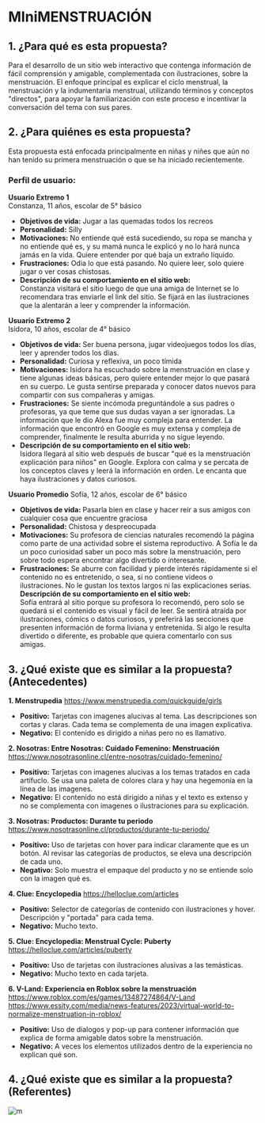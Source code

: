 # MIniMENSTRUACIÓN

## 1. ¿Para qué es esta propuesta?

Para el desarrollo de un sitio web interactivo que contenga información de fácil comprensión y amigable, complementada con ilustraciones, sobre la menstruación. El enfoque principal es explicar el ciclo menstrual, la menstruación y la indumentaria menstrual, utilizando términos y conceptos "directos", para apoyar la familiarización con este proceso e incentivar la conversación del tema con sus pares.

## 2. ¿Para quiénes es esta propuesta?

Esta propuesta está enfocada principalmente en niñas y niñes que aún no han tenido su primera menstruación o que se ha iniciado recientemente.

### Perfil de usuario:

**Usuario Extremo 1**  
Constanza, 11 años, escolar de 5° básico  
- **Objetivos de vida:** Jugar a las quemadas todos los recreos  
- **Personalidad:** Silly  
- **Motivaciones:** No entiende qué está sucediendo, su ropa se mancha y no entiende qué es, y su mamá nunca le explicó y no lo hará nunca jamás en la vida. Quiere entender por qué baja un extraño líquido.  
- **Frustraciones:** Odia lo que está pasando. No quiere leer, solo quiere jugar o ver cosas chistosas.  
- **Descripción de su comportamiento en el sitio web:**  
Constanza visitará el sitio luego de que una amiga de Internet se lo recomendara tras enviarle el link del sitio. Se fijará en las ilustraciones que la alentarán a leer y comprender la información.

**Usuario Extremo 2**  
Isidora, 10 años, escolar de 4° básico  
- **Objetivos de vida:** Ser buena persona, jugar videojuegos todos los días, leer y aprender todos los días.  
- **Personalidad:** Curiosa y reflexiva, un poco tímida 
- **Motivaciones:** Isidora ha escuchado sobre la menstruación en clase y tiene algunas ideas básicas, pero quiere entender mejor lo que pasará en su cuerpo. Le gusta sentirse preparada y conocer datos nuevos para compartir con sus compañeras y amigas.  
- **Frustraciones:** Se siente incómoda preguntándole a sus padres o profesoras, ya que teme que sus dudas vayan a ser ignoradas. La información que le dio Alexa fue muy compleja para entender. La información que encontró en Google es muy extensa y compleja de comprender, finalmente le resulta aburrida y no sigue leyendo.  
- **Descripción de su comportamiento en el sitio web:**  
Isidora llegará al sitio web después de buscar "qué es la menstruación explicación para niños" en Google. Explora con calma y se percata de los conceptos claves y leerá la información en orden. Le encanta que haya ilustraciones y datos curiosos.

**Usuario Promedio**
Sofía, 12 años, escolar de 6° básico
- **Objetivos de vida:** Pasarla bien en clase y hacer reír a sus amigos con cualquier cosa que encuentre graciosa  
- **Personalidad:** Chistosa y despreocupada  
- **Motivaciones:** Su profesora de ciencias naturales recomendó la página como parte de una actividad sobre el sistema reproductivo. A Sofía le da un poco curiosidad saber un poco más sobre la menstruación, pero sobre todo espera encontrar algo divertido o interesante.  
- **Frustraciones:** Se aburre con facilidad y pierde interés rápidamente si el contenido no es entretenido, o sea, si no contiene videos o ilustraciones. No le gustan los textos largos ni las explicaciones serias.  
**Descripción de su comportamiento en el sitio web:**  
Sofía entrará al sitio porque su profesora lo recomendó, pero solo se quedará si el contenido es visual y fácil de leer. Se sentirá atraída por ilustraciones, cómics o datos curiosos, y preferirá las secciones que presenten información de forma liviana y entretenida. Si algo le resulta divertido o diferente, es probable que quiera comentarlo con sus amigas.

## 3. ¿Qué existe que es similar a la propuesta? (Antecedentes)
**1. Menstrupedia**
https://www.menstrupedia.com/quickguide/girls 
- **Positivo:** Tarjetas con imagenes alucivas al tema. Las descripciones son cortas y claras. Cada tema se complementa de una imagen explicativa.
- **Negativo:** El contenido es dirigido a niñas pero no es llamativo.

**2. Nosotras: Entre Nosotras: Cuidado Femenino: Menstruación**
https://www.nosotrasonline.cl/entre-nosotras/cuidado-femenino/ 
- **Positivo:** Tarjetas con imagenes alucivas a los temas tratados en cada artífuclo. Se usa una paleta de colores clara y hay una hegemonía en la línea de las imagenes.
- **Negativo:** El contenido no está dirigido a niñas y el texto es extenso y no se complementa con imagenes o ilustraciones para su explicación.

**3. Nosotras: Productos: Durante tu periodo**
https://www.nosotrasonline.cl/productos/durante-tu-periodo/
- **Positivo:** Uso de tarjetas con hover para indicar claramente que es un botón. Al revisar las categorías de productos, se eleva una descripción de cada uno.
- **Negativo:** Solo muestra el empaque del producto y no se entiende solo con la imagen qué es.

**4. Clue: Encyclopedia**
https://helloclue.com/articles
- **Positivo:** Selector de categorías de contenido con ilustraciones y hover. Descripción y "portada" para cada tema.
- **Negativo:** Mucho texto.

**5. Clue: Encyclopedia: Menstrual Cycle: Puberty**
https://helloclue.com/articles/puberty
- **Positivo:** Uso de tarjetas con ilustraciones alusivas a las temásticas.
- **Negativo:** Mucho texto en cada tarjeta.

**6. V-Land: Experiencia en Roblox sobre la menstruación**
https://www.roblox.com/es/games/13487274864/V-Land
https://www.essity.com/media/news-features/2023/virtual-world-to-normalize-menstruation-in-roblox/ 
- **Positivo:** Uso de dialogos y pop-up para contener información que explica de forma amigable datos sobre la menstruación.
- **Negativo:** A veces los elementos utilizados dentro de la experiencia no explican qué son.

## 4. ¿Qué existe que es similar a la propuesta? (Referentes)
![m](https://github.com/user-attachments/assets/779d2c21-f1e7-4990-b810-4de1aad0a5ac)

